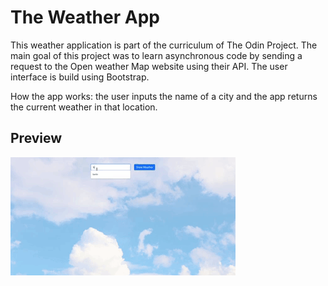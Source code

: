 # The Weather App #

This weather application is part of the curriculum of The Odin Project.
The main goal of this project was to learn asynchronous code by sending a request to the Open weather Map website using their API.
The user interface is build using Bootstrap.

How the app works: the user inputs the name of a city and the app returns the current weather in that location.


## Preview ##
![weather app preview](./src/images/weatherAppCropped.gif)
